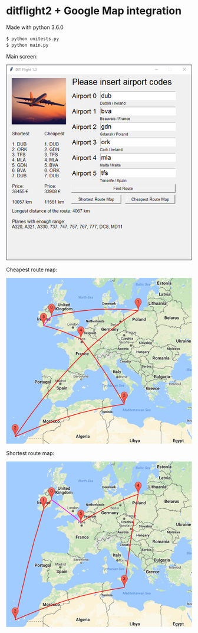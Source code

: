# ditflight2 + Google Map integration
Made with python 3.6.0

```sh
$ python unitests.py
$ python main.py
```

Main screen:

![N](img/screen.png)

Cheapest route map:

![N](img/cheapest_map.png)


Shortest route map:

![N](img/shortest_map.png)

